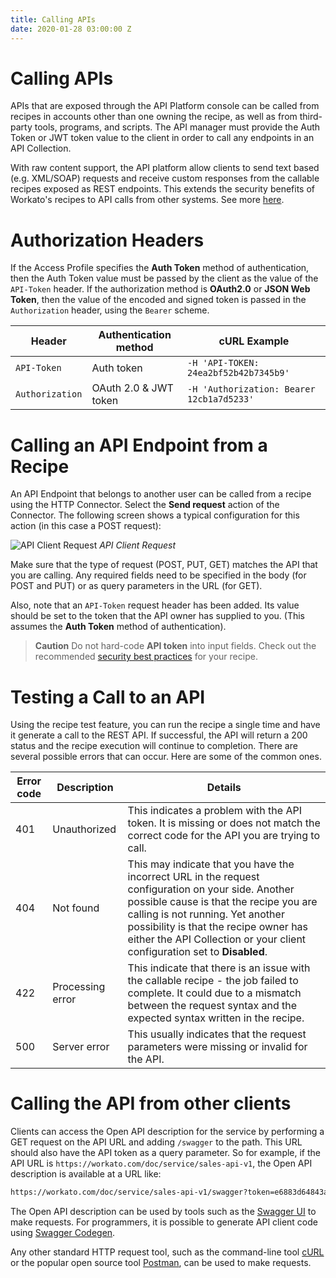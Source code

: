 ```yaml
---
title: Calling APIs
date: 2020-01-28 03:00:00 Z
---
```


# Calling APIs

APIs that are exposed through the API Platform console can be called from recipes in accounts other than one owning the recipe, as well as from third-party tools, programs, and scripts. The API manager must provide the Auth Token or JWT token value to the client in order to call any endpoints in an API Collection.

With raw content support, the API platform allow clients to send text based (e.g. XML/SOAP) requests and receive custom responses from the callable recipes exposed as REST endpoints. This extends the security benefits of Workato's recipes to API calls from other systems. See more [here](/features/callable-recipes/handling-raw-content.md).

# Authorization Headers

If the Access Profile specifies the **Auth Token** method of authentication, then the Auth Token value must be passed by the client as the value of the `API-Token` header. If the authorization method is **OAuth2.0** or **JSON Web Token**, then the value of the encoded and signed token is passed in the `Authorization` header, using the `Bearer` scheme.

| Header          | Authentication method | cURL Example |
| --------------- | --------------------- | ------------ |
| `API-Token`     | Auth token            | `-H 'API-TOKEN: 24ea2bf52b42b7345b9'` |
| `Authorization` | OAuth 2.0 & JWT token | `-H 'Authorization: Bearer 12cb1a7d5233'` |

# Calling an API Endpoint from a Recipe

An API Endpoint that belongs to another user can be called from a recipe using the HTTP Connector. Select the **Send request** action of the Connector. The following screen shows a typical configuration for this action (in this case a POST request):

![API Client Request](~@img/api-mgmt/api-client-request.png)
*API Client Request*

Make sure that the type of request (POST, PUT, GET) matches the API that you are calling. Any required fields need to be specified in the body (for POST and PUT) or as query parameters in the URL (for GET).

Also, note that an `API-Token` request header has been added. Its value should be set to the token that the API owner has supplied to you. (This assumes the **Auth Token** method of authentication).

> **Caution**
> Do not hard-code <b>API token</b> into input fields. Check out the recommended [security best practices](/recipes/recipe-security.md) for your recipe.

# Testing a Call to an API

Using the recipe test feature, you can run the recipe a single time and have it generate a call to the REST API. If successful, the API will return a 200 status and the recipe execution will continue to completion. There are several possible errors that can occur. Here are some of the common ones.

| Error code | Description | Details |
| ---------- | -- | ----|
| 401       | Unauthorized | This indicates a problem with the API token. It is missing or does not match the correct code for the API you are trying to call. |
| 404         | Not found | This may indicate that you have the incorrect URL in the request configuration on your side. Another possible cause is that the recipe you are calling is not running. Yet another possibility is that the recipe owner has either the API Collection or your client configuration set to **Disabled**. |
| 422       | Processing error | This indicate that there is an issue with the callable recipe - the job failed to complete. It could due to a mismatch between the request syntax and the expected syntax written in the recipe. |
| 500       | Server error | This usually indicates that the request parameters were missing or invalid for the API. |

# Calling the API from other clients

Clients can access the Open API description for the service by performing a GET request on the API URL and adding `/swagger` to the path. This URL should also have the API token as a query parameter. So for example, if the API URL is `https://workato.com/doc/service/sales-api-v1`, the Open API description is available at a URL like:

```bash
https://workato.com/doc/service/sales-api-v1/swagger?token=e6883d64843aaed62d48bcdf3cf4ebbf
```

The Open API description can be used by tools such as the [Swagger UI](https://swagger.io/tools/swagger-ui/) to make requests. For programmers, it is possible to generate API client code using [Swagger Codegen](https://github.com/swagger-api/swagger-codegen).

Any other standard HTTP request tool, such as the command-line tool [cURL](https://curl.haxx.se/) or the popular open source tool [Postman](https://www.getpostman.com/), can be used to make requests.
